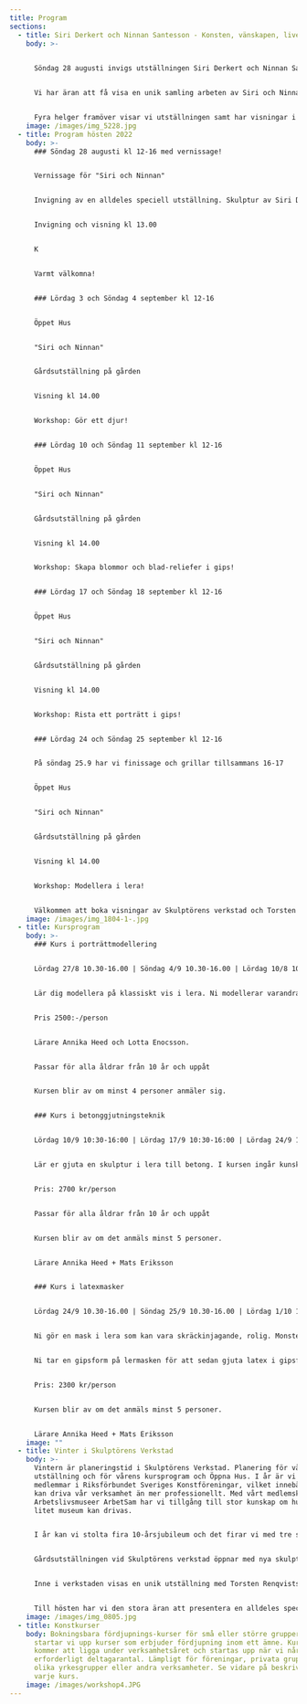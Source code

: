 ```yaml
---
title: Program
sections:
  - title: Siri Derkert och Ninnan Santesson - Konsten, vänskapen, livet och kampen
    body: >-
      

      Söndag 28 augusti invigs utställningen Siri Derkert och Ninnan Santesson - en skulpturutställning om arbete, vänskap och solidaritet.


      Vi har äran att få visa en unik samling arbeten av Siri och Ninnan i Skulptörens verkstad denna höst. Utställningen tar avstamp i deras arbeten men också i den vardag där de stöttade och hjälpte varandra, både i det konstnärliga arbetet, det politiska engagemanget och i livet som ensamstående mödrar och familjeförsörjare. Vi har hjälp av den brevväxling Ninnans barnbarn, Linnea Carlsson satt samman och av berättelser från barn och barnbarn till Siri och Ninnan. Bägge konstnärerna var kontroversiella och samhällsengagerade och har brutit mark för kommande konstnärsgenerationer. Kraften i den skapande viljan övervinner allt.


      Fyra helger framöver visar vi utställningen samt har visningar i Torsten Renqvists ateljé och håller öppna workshops i olika skupturala tekniker. Besök också vår Gårdsutställning där skulptur visas av nio svenska skulptörer.
    image: /images/img_5228.jpg
  - title: Program hösten 2022
    body: >-
      ### Söndag 28 augusti kl 12-16 med vernissage!


      Vernissage för "Siri och Ninnan"


      Invigning av en alldeles speciell utställning. Skulptur av Siri Derkert och Ninnan Santesson. Mer information kommer!


      Invigning och visning kl 13.00


      K


      Varmt välkomna!


      ### Lördag 3 och Söndag 4 september kl 12-16


      Öppet Hus


      "Siri och Ninnan"


      Gårdsutställning på gården


      Visning kl 14.00


      Workshop: Gör ett djur!


      ### Lördag 10 och Söndag 11 september kl 12-16


      Öppet Hus


      "Siri och Ninnan"


      Gårdsutställning på gården


      Visning kl 14.00


      Workshop: Skapa blommor och blad-reliefer i gips!


      ### Lördag 17 och Söndag 18 september kl 12-16


      Öppet Hus


      "Siri och Ninnan"


      Gårdsutställning på gården


      Visning kl 14.00


      Workshop: Rista ett porträtt i gips!


      ### Lördag 24 och Söndag 25 september kl 12-16


      På söndag 25.9 har vi finissage och grillar tillsammans 16-17


      Öppet Hus


      "Siri och Ninnan"


      Gårdsutställning på gården


      Visning kl 14.00


      Workshop: Modellera i lera!


      Välkommen att boka visningar av Skulptörens verkstad och Torsten Renqvists ateljé för mindre eller större grupper. 100 kr/person Skulptörens verkstad. 100 kr/person Torsten Renqvists verkstad. Dock minimiavgift på 1000 kr för en visning.
    image: /images/img_1804-1-.jpg
  - title: Kursprogram
    body: >-
      ### Kurs i porträttmodellering


      Lördag 27/8 10.30-16.00 | Söndag 4/9 10.30-16.00 | Lördag 10/8 10.30-16.00


      Lär dig modellera på klassiskt vis i lera. Ni modellerar varandra i kursen så det kan vara bra att ta med sig en vän eller släkting till kursen för att skapa deras porträtt. Både modell och modellör lär sig lika mycket eftersom ni byts av hela tiden på ett rättvist sätt. Ni får ett porträtt i lera som senare kan brännas.


      Pris 2500:-/person


      Lärare Annika Heed och Lotta Enocsson.


      Passar för alla åldrar från 10 år och uppåt


      Kursen blir av om minst 4 personer anmäler sig.


      ### Kurs i betonggjutningsteknik


      Lördag 10/9 10:30-16:00 | Lördag 17/9 10:30-16:00 | Lördag 24/9 10:00-12:00


      Lär er gjuta en skulptur i lera till betong. I kursen ingår kunskaper kring vad som är enkelt att gjuta när ni arbetar i lera. Formtagning med gips på lera. Gjutning av betong i gipsform. Uthuggning. Efter genomgången kurs har ni de basala kunskaper som behövs för att arbeta vidare på egen hand.


      Pris: 2700 kr/person


      Passar för alla åldrar från 10 år och uppåt


      Kursen blir av om det anmäls minst 5 personer.


      Lärare Annika Heed + Mats Eriksson


      ### Kurs i latexmasker


      Lördag 24/9 10.30-16.00 | Söndag 25/9 10.30-16.00 | Lördag 1/10 10.30-12.00 | Söndag 2/10 10.30-12.00


      Ni gör en mask i lera som kan vara skräckinjagande, rolig. Monster, människa eller djur.


      Ni tar en gipsform på lermasken för att sedan gjuta latex i gipsformen. Ni får en latexmask som går att måla i de färger ni önskar och sedan sätta på er och glädja/skrämma er omgivning.


      Pris: 2300 kr/person


      Kursen blir av om det anmäls minst 5 personer.


      Lärare Annika Heed + Mats Eriksson
    image: ""
  - title: Vinter i Skulptörens Verkstad
    body: >-
      Vintern är planeringstid i Skulptörens Verkstad. Planering för vårens
      utställning och för vårens kursprogram och Öppna Hus. I år är vi nyblivna
      medlemmar i Riksförbundet Sveriges Konstföreningar, vilket innebär att vi
      kan driva vår verksamhet än mer professionellt. Med vårt medlemskap i
      Arbetslivsmuseer ArbetSam har vi tillgång till stor kunskap om hur ett
      litet museum kan drivas. 


      I år kan vi stolta fira 10-årsjubileum och det firar vi med tre spännande utställningar!


      Gårdsutställningen vid Skulptörens verkstad öppnar med nya skulpturer tillsammans med de fasta som finns på gården. Gården är alltid öppen för besök.


      Inne i verkstaden visas en unik utställning med Torsten Renqvists teckningar och grafik! Där kan även ett antal skulpturer ses,  visning av Torstens ateljé sker varje söndag, ateljén ligger en liten bit från verkstaden.


      Till hösten har vi den stora äran att presentera en alldeles speciell utställning. Skulptur av Siri Derkert och Ninnan Santesson. Två stora konstnärer som även var goda vänner. Mer information om utställningen kommer längre fram!
    image: /images/img_0805.jpg
  - title: Konstkurser
    body: Bokningsbara fördjupnings-kurser för små eller större grupper. I år
      startar vi upp kurser som erbjuder fördjupning inom ett ämne. Kurserna
      kommer att ligga under verksamhetsåret och startas upp när vi når upp i
      erforderligt deltagarantal. Lämpligt för föreningar, privata grupper,
      olika yrkesgrupper eller andra verksamheter. Se vidare på beskrivning av
      varje kurs.
    image: /images/workshop4.JPG
---
```

